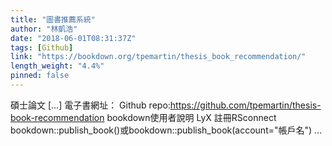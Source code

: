```yaml
---
title: "圖書推薦系統"
author: "林凱浩"
date: "2018-06-01T08:31:37Z"
tags: [Github]
link: "https://bookdown.org/tpemartin/thesis_book_recommendation/"
length_weight: "4.4%"
pinned: false
---
```


碩士論文 [...] 電子書網址： Github repo:https://github.com/tpemartin/thesis-book-recommendation bookdown使用者說明 LyX 註冊RSconnect bookdown::publish_book()或bookdown::publish_book(account="帳戶名") ...
